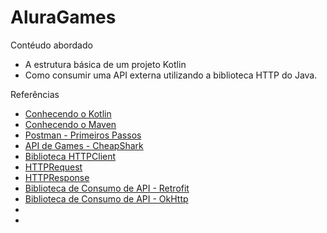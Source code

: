 # AluraGames

Contéudo abordado

* A estrutura básica de um projeto Kotlin
* Como consumir uma API externa utilizando a biblioteca HTTP do Java.


Referências

* [Conhecendo o Kotlin](https://www.alura.com.br/artigos/kotlin)
* [Conhecendo o Maven](https://www.alura.com.br/artigos/conhecendo-melhor-maven)
* [Postman - Primeiros Passos](https://www.alura.com.br/artigos/postman-como-instalar-dar-seus-primeiros-passos)
* [API de Games - CheapShark](https://apidocs.cheapshark.com/)
* [Biblioteca HTTPClient](https://docs.oracle.com/en/java/javase/17/docs/api/java.net.http/java/net/http/package-summary.html)
* [HTTPRequest](https://docs.oracle.com/en/java/javase/17/docs/api/java.net.http/java/net/http/HttpRequest.html)
* [HTTPResponse](https://docs.oracle.com/en/java/javase/17/docs/api/java.net.http/java/net/http/HttpResponse.html)
* [Biblioteca de Consumo de API - Retrofit](https://square.github.io/retrofit/)
* [Biblioteca de Consumo de API - OkHttp](https://square.github.io/okhttp/)
* []()
* []()